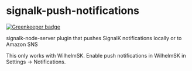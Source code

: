 # signalk-push-notifications

[![Greenkeeper badge](https://badges.greenkeeper.io/sbender9/signalk-push-notifications.svg)](https://greenkeeper.io/)


signalk-node-server plugin that pushes SignalK notifications locally or to Amazon SNS

This only works with WilhelmSK. Enable push notifications in WilhelmSK in Settings -> Notifications.

